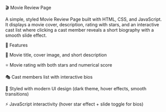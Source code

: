 🎬 Movie Review Page

A simple, styled Movie Review Page built with HTML, CSS, and JavaScript.
It displays a movie cover, description, rating with stars, and an interactive cast list where clicking a cast member reveals a short biography with a smooth slide effect.

🚀 Features

📌 Movie title, cover image, and short description

⭐ Movie rating with both stars and numerical score

🎭 Cast members list with interactive bios

🎨 Styled with modern UI design (dark theme, hover effects, smooth transitions)

⚡ JavaScript interactivity (hover star effect + slide toggle for bios)
